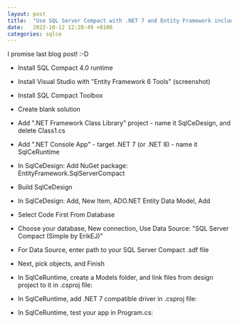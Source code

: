 ```yaml
---
layout: post
title:  "Use SQL Server Compact with .NET 7 and Entity Framework including Database First"
date:   2022-10-12 12:28:49 +0100
categories: sqlce
---
```


I promise last blog post! :-D

- Install SQL Compact 4.0 runtime

- Install Visual Studio with "Entity Framework 6 Tools" (screenshot)

- Install SQL Compact Toolbox

- Create blank solution

- Add ".NET Framework Class Library" project - name it SqlCeDesign, and delete Class1.cs

- Add ".NET Console App" - target .NET 7 (or .NET 8) - name it SqlCeRuntime

- In SqlCeDesign: Add NuGet package: EntityFramework.SqlServerCompact

- Build SqlCeDesign

- In SqlCeDesign: Add, New Item, ADO.NET Entity Data Model, Add

- Select Code First From Database

- Choose your database, New connection, Use Data Source: "SQL Server Compact (Simple by ErikEJ)"

- For Data Source, enter path to your SQL Server Compact .sdf file

- Next, pick objects, and Finish

- In SqlCeRuntime, create a Models folder, and link files from design project to it in .csproj file:

  <ItemGroup>
	<Compile Include="..\SqlCeDesign\*.cs" Link="Models\%(Filename)%(Extension)" />
  </ItemGroup>

- In SqlCeRuntime, add .NET 7 compatible driver in .csproj file:

<ItemGroup>
	<PackageReference Include="ErikEJ.EntityFramework.SqlServerCompact" Version="6.4.0-*" />
</ItemGroup>

- In SqlCeRuntime, test your app in Program.cs:

